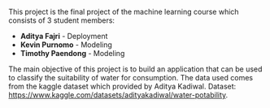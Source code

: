 This project is the final project of the machine learning course which consists of 3 student members:
- **Aditya Fajri**     - Deployment
- **Kevin Purnomo**    - Modeling 
- **Timothy Paendong** - Modeling

The main objective of this project is to build an application that can be used to classify the suitability of water for consumption. The data used comes from the kaggle dataset which provided by Aditya Kadiwal.
Dataset: https://www.kaggle.com/datasets/adityakadiwal/water-potability. 

